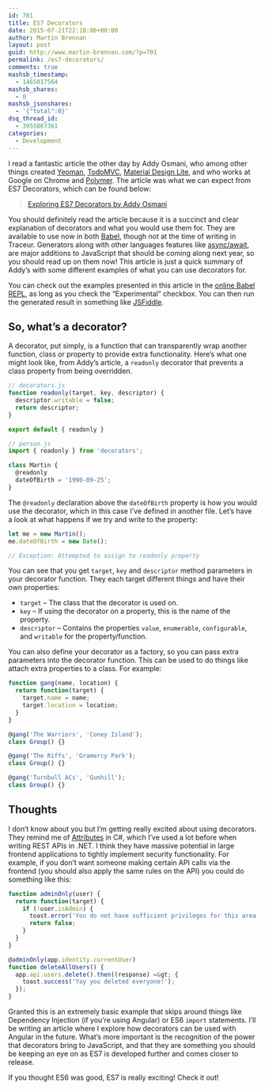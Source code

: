 ```yaml
---
id: 701
title: ES7 Decorators
date: 2015-07-21T22:18:06+00:00
author: Martin Brennan
layout: post
guid: http://www.martin-brennan.com/?p=701
permalink: /es7-decorators/
comments: true
mashsb_timestamp:
  - 1465017564
mashsb_shares:
  - 0
mashsb_jsonshares:
  - '{"total":0}'
dsq_thread_id:
  - 3955867361
categories:
  - Development
---
```

I read a fantastic article the other day by Addy Osmani, who among other things created [Yeoman](http://yeoman.io/), [TodoMVC](http://todomvc.com/), [Material Design Lite](https://github.com/google/material-design-lite), and who works at Google on Chrome and [Polymer](https://www.polymer-project.org/1.0/). The article was what we can expect from ES7 Decorators, which can be found below:

> [Exploring ES7 Decorators by Addy Osmani](https://medium.com/google-developers/exploring-es7-decorators-76ecb65fb841)

You should definitely read the article because it is a succinct and clear explanation of decorators and what you would use them for. They are available to use now in both [Babel](https://babeljs.io/), though not at the time of writing in Traceur. Generators along with other languages features like [async/await](http://jakearchibald.com/2014/es7-async-functions/), are major additions to JavaScript that should be coming along next year, so you should read up on them now! This article is just a quick summary of Addy&#8217;s with some different examples of what you can use decorators for.

You can check out the examples presented in this article in the [online Babel REPL](https://babeljs.io/repl/), as long as you check the &#8220;Experimental&#8221; checkbox. You can then run the generated result in something like [JSFiddle](https://jsfiddle.net/). <!--more-->

## So, what&#8217;s a decorator?

A decorator, put simply, is a function that can transparently wrap another function, class or property to provide extra functionality. Here&#8217;s what one might look like, from Addy&#8217;s article, a `readonly` decorator that prevents a class property from being overridden.

```javascript
// decorators.js
function readonly(target, key, descriptor) {
  descriptor.writable = false;
  return descriptor;
}

export default { readonly }

// person.js
import { readonly } from 'decorators';

class Martin {
  @readonly
  dateOfBirth = '1990-09-25';
}
```

The `@readonly` declaration above the `dateOfBirth` property is how you would use the decorator, which in this case I&#8217;ve defined in another file. Let&#8217;s have a look at what happens if we try and write to the property:

```javascript
let me = new Martin();
me.dateOfBirth = new Date();

// Exception: Attempted to assign to readonly property
```

You can see that you get `target`, `key` and `descriptor` method parameters in your decorator function. They each target different things and have their own properties:

  * `target` &#8211; The class that the decorator is used on.
  * `key` &#8211; If using the decorator on a property, this is the name of the property.
  * `descriptor` &#8211; Contains the properties `value`, `enumerable`, `configurable`, and `writable` for the property/function.

You can also define your decorator as a factory, so you can pass extra parameters into the decorator function. This can be used to do things like attach extra properties to a class. For example:

```javascript
function gang(name, location) {
  return function(target) {
    target.name = name;
    target.location = location;
  }
}

@gang('The Warriors', 'Coney Island');
class Group() {}

@gang('The Riffs', 'Gramercy Park');
class Group() {}

@gang('Turnbull ACs', 'Gunhill');
class Group() {}
```

## Thoughts

I don&#8217;t know about you but I&#8217;m getting really excited about using decorators. They remind me of [Attributes](https://msdn.microsoft.com/en-us/library/aa288454(v=vs.71).aspx) in C#, which I&#8217;ve used a lot before when writing REST APIs in .NET. I think they have massive potential in large frontend applications to tightly implement security functionality. For example, if you don&#8217;t want someone making certain API calls via the frontend (you should also apply the same rules on the API) you could do something like this:

```javascript
function adminOnly(user) {
  return function(target) {
    if (!user.isAdmin) {
      toast.error('You do not have sufficient privileges for this area!');
      return false;
    }
  }
}

@adminOnly(app.identity.currentUser)
function deleteAllUsers() {
  app.api.users.delete().then((response) =&gt; {
    toast.success('Yay you deleted everyone!');
  });
}
```

Granted this is an extremely basic example that skips around things like Dependency Injection (if you&#8217;re using Angular) or ES6 `import` statements. I&#8217;ll be writing an article where I explore how decorators can be used with Angular in the future. What&#8217;s more important is the recognition of the power that decorators bring to JavaScript, and that they are something you should be keeping an eye on as ES7 is developed further and comes closer to release.

If you thought ES6 was good, ES7 is really exciting! Check it out!
